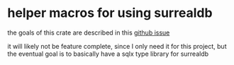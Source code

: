 # helper macros for using surrealdb

the goals of this crate are described in this [github issue](https://github.com/AnthonyMichaelTDM/mecomp/issues/6)

it will likely not be feature complete, since I only need it for this project, but the eventual goal is to basically have a sqlx type library for surrealdb
